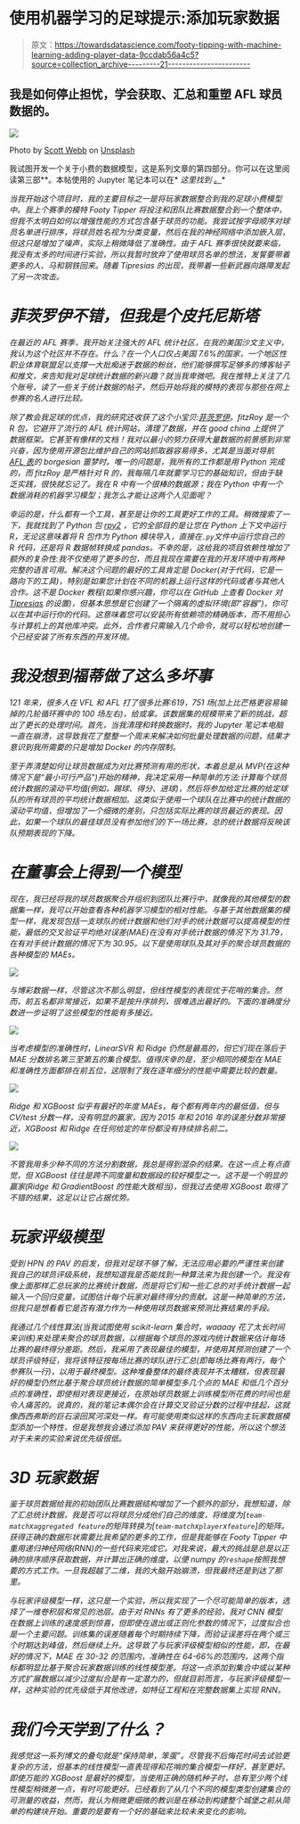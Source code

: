 # 使用机器学习的足球提示:添加玩家数据

> 原文：<https://towardsdatascience.com/footy-tipping-with-machine-learning-adding-player-data-9ccdab56a4c5?source=collection_archive---------21----------------------->

## 我是如何停止担忧，学会获取、汇总和重塑 AFL 球员数据的。

![](img/2e5fe42faeedc1afef7e4999ee990995.png)

Photo by [Scott Webb](https://unsplash.com/@scottwebb?utm_source=medium&utm_medium=referral) on [Unsplash](https://unsplash.com?utm_source=medium&utm_medium=referral)

我试图开发一个关于小费的数据模型，这是系列文章的第四部分。你可以在这里阅读第三部[](https://blog.goodaudience.com/toward-a-better-footy-tipping-model-the-first-model-bbc8c67a472a)**。本帖使用的 Jupyter 笔记本可以在* *这里找到* [*。*](https://github.com/cfranklin11/tipresias/tree/master/notebooks)*

*当我开始这个项目时，我的主要目标之一是将玩家数据整合到我的足球小费模型中。我上个赛季的模特 Footy Tipper 将投注和团队比赛数据整合到一个整体中，但我不太明白如何以增强性能的方式包含基于球员的功能。我尝试按字母顺序对球员名单进行排序，将球员姓名视为分类变量，然后在我的神经网络中添加嵌入层，但这只是增加了噪声，实际上稍微降低了准确性。由于 AFL 赛季很快就要来临，我没有太多的时间进行实验，所以我暂时放弃了使用球员名单的想法，发誓要带着更多的人、马和钢铁回来。随着 Tipresias 的出现，我带着一些新武器向路障发起了另一次攻击。*

# *菲茨罗伊不错，但我是个皮托尼斯塔*

*在最近的 AFL 赛季，我开始关注强大的 AFL 统计社区，在我的美国沙文主义中，我认为这个社区并不存在。什么？在一个人口仅占美国 7.6%的国家，一个地区性职业体育联盟足以支撑一大批痴迷于数据的粉丝，他们能够撰写足够多的博客帖子和推文，来告知我对足球统计数据的新兴趣？就当我卑微吧。我在推特上关注了几个账号，读了一些关于统计数据的帖子，然后开始将我的模特的表现与那些在网上参赛的名人进行比较。*

*除了教会我足球的优点，我的研究还收获了这个小宝贝:[菲茨罗伊](https://github.com/jimmyday12/fitzRoy)。fitzRoy 是一个 R 包，它避开了流行的 AFL 统计网站，清理了数据，并在 good china 上提供了数据框架。它甚至有像样的文档！我对以最小的努力获得大量数据的前景感到非常兴奋，因为使用开源包比维护自己的网站抓取器容易得多，尤其是当面对导航 [AFL 表](http://afltables.com)的 borgesian 噩梦时。唯一的问题是，我所有的工作都是用 Python 完成的，而 fitzRoy 是严格针对 R 的，我每隔几年就要学习它的基础知识，但由于缺乏实践，很快就忘记了。我在 R 中有一个很棒的数据源；我在 Python 中有一个数据消耗的机器学习模型；我怎么才能让这两个人见面呢？*

*幸运的是，什么都有一个工具，甚至是让你的工具更好工作的工具。稍微搜索了一下，我就找到了 Python 包 [rpy2](https://rpy2.readthedocs.io/en/version_2.8.x/) ，它的全部目的是让您在 Python 上下文中运行 R，无论这意味着将 R 包作为 Python 模块导入，直接在`.py`文件中运行您自己的 R 代码，还是将 R 数据帧转换成 pandas。不幸的是，这给我的项目依赖性增加了额外的复杂性:我不仅使用了更多的包，而且我现在需要在我的开发环境中有两种完整的语言可用。解决这个问题的最好的工具肯定是 Docker(对于代码，它是一路向下的工具)，特别是如果您计划在不同的机器上运行这样的代码或者与其他人合作。这不是 Docker 教程(如果你感兴趣，你可以在 GitHub 上查看 Docker 对 [Tipresias](https://github.com/cfranklin11/tipresias) 的设置)，但基本思想是它创建了一个隔离的虚拟环境(即“容器”)，你可以在其中运行你的代码。这意味着您可以安装所有依赖项的精确版本，而不用担心与计算机上的其他库冲突。此外，合作者只需输入几个命令，就可以轻松地创建一个已经安装了所有东西的开发环境。*

# *我没想到福蒂做了这么多坏事*

*121 年来，很多人在 VFL 和 AFL 打了很多比赛:619，751 场(加上比芒格更容易输掉的几轮循环赛中的 100 场左右)，给或拿。该数据集的规模带来了新的挑战，超出了更长的处理时间。首先，当我清理和转换数据时，我的 Jupyter 笔记本电脑一直在崩溃，这导致我花了整整一个周末来解决如何批量处理数据的问题，结果才意识到我所需要的只是增加 Docker 的内存限制。*

*至于弄清楚如何让球员数据成为对比赛预测有用的形状，本着总是从 MVP(在这种情况下是“最小可行产品”)开始的精神，我决定采用一种简单的方法:计算每个球员统计数据的滚动平均值(例如，踢球、得分、进球)，然后将参加给定比赛的给定球队的所有球员的平均统计数据相加。这类似于使用一个球队在比赛中的统计数据的滚动平均值，但增加了一个细微的差别，只包括实际比赛的球员最近的表现。因此，如果一个球队的最佳球员没有参加他们的下一场比赛，总的统计数据将反映该队预期表现的下降。*

# *在董事会上得到一个模型*

*现在，我已经将我的球员数据聚合并组织到团队比赛行中，就像我的其他模型的数据集一样，我可以开始查看各种机器学习模型的相对性能。与基于其他数据集的模型一样，我发现包括一支球队的统计数据和他们对手的统计数据可以提高模型的性能，最低的交叉验证平均绝对误差(MAE)在没有对手统计数据的情况下为 31.79，在有对手统计数据的情况下为 30.95。以下是使用球队及其对手的聚合球员数据的各种模型的 MAEs。*

*![](img/5b6728d15d703a8317bd1e0442503006.png)*

*与博彩数据一样，尽管这次不那么明显，但线性模型的表现优于花哨的集合。然而，前五名都非常接近，如果不是按升序排列，很难选出最好的。下面的准确度分数进一步证明了这些模型的性能有多接近。*

*![](img/0681f2f68cf0e061b52045a68a88a8ac.png)*

*当考虑模型的准确性时，LinearSVR 和 Ridge 仍然是最高的，但它们现在落后于 MAE 分数排名第三至第五的集合模型。值得庆幸的是，至少相同的模型在 MAE 和准确性方面都排在前五位，这限制了我在逐年细分的性能中需要比较的数量。*

*![](img/30936e184446f7ea1b3cc41e75970ddd.png)*

*Ridge 和 XGBoost 似乎有最好的年度 MAEs，每个都有两年内的最低值，但与 CV/test 分数一样，没有明显的赢家，因为 2015 年和 2016 年的误差分数非常接近，XGBoost 和 Ridge 在任何给定的年份都没有持续排名前二。*

*![](img/9b03394371f1795dc527c1fb28d591fe.png)*

*不管我用多少种不同的方法分割数据，我总是得到混杂的结果。在这一点上有点直觉，但 XGBoost 往往是跨不同度量和数据段的较好模型之一。这不是一个明显的赢家(Ridge 和 GradientBoost 的性能大致相当)，但我过去使用 XGBoost 取得了不错的结果，这足以让它占据优势。*

# *玩家评级模型*

*受到 HPN 的 PAV 的启发，但我对足球不够了解，无法应用必要的严谨性来创建我自己的球员评级系统，我想知道我是否能找到一种算法来为我创建一个。我没有像上面那样汇总玩家的比赛统计数据，而是将它们和一些汇总的对手统计数据一起输入一个回归变量，试图估计每个玩家对最终得分的贡献。这是一种简单的方法，但我只是想看看它是否有潜力作为一种使用球员数据来预测比赛结果的手段。*

*我通过几个线性算法(当我试图使用 scikit-learn 集合时，waaaay 花了太长时间来训练)来处理未聚合的球员数据，以根据每个球员的游戏内统计数据来估计每场比赛的最终得分差距。然后，我采用了表现最佳的模型，并使用其预测创建了一个球员评级特征，我将该特征按每场比赛的球队进行汇总(即每场比赛有两行，每个参赛队一行)，以用于最终模型。这种堆叠整体的最终表现并不太糟糕，但表现最好的模型仍然比基于聚合球员统计数据的简单模型多几个点的 MAE 和低几个百分点的准确性，即使相对表现更接近，在原始球员数据上训练模型所花费的时间也是令人痛苦的。说真的，我的笔记本偶尔会在计算交叉验证分数的过程中挂起，这就像西西弗斯的巨石滚回冥河深处一样。有可能使用类似这样的东西向主玩家数据模型添加一个特性，但是我想我会通过添加 PAV 来获得更好的性能，所以这个想法对于未来的实验来说优先级很低。*

# *3D 玩家数据*

*鉴于球员数据给我的初始团队比赛数据结构增加了一个额外的部分，我想知道，除了汇总统计数据，我是否可以将球员分成他们自己的维度，将维度为[`team-match`x`aggregated feature`的矩阵转换为[`team-match`x`player`x`feature`]的矩阵。获得正确的数据形状需要比我希望的更多的工作，但是我能够在 Footy Tipper 中重用递归神经网络(RNN)的一些代码来完成它。对我来说，最大的挑战是总是以正确的排序顺序获取数据，并计算出正确的维度，以便 numpy 的`reshape`按照我想要的方式工作。一旦我超越了二维，我的大脑开始崩溃，但我最终还是到达了那里。*

*与玩家评级模型一样，这只是一个实验，所以我实现了一个尽可能简单的版本，选择了一维卷积层和常见的池层。由于对 RNNs 有了更多的经验，我对 CNN 模型在数据上训练的速度感到惊喜，但即使在退出或正则化参数的情况下，过度拟合也是一个主要问题。训练集的误差随着每个时期持续下降，而验证误差将在两个或三个时期达到峰值，然后继续上升。这导致了与玩家评级模型相似的性能，即，在最好的情况下，MAE 在 30-32 的范围内，准确性在 64-66%的范围内，这两个指标都明显比基于聚合玩家数据训练的线性模型差。将这一点添加到集合中或以某种方式扩展数据以减少过度拟合是有一定潜力的，但就目前而言，与玩家评级模型一样，这种实验的优先级低于其他改进，如特征工程和在完整数据集上实现 RNN。*

# *我们今天学到了什么？*

*我感觉这一系列博文的叠句就是“保持简单，笨蛋”。尽管我不后悔花时间去试验更复杂的方法，但基本的线性模型一直表现得和花哨的集合模型一样好，甚至更好。即使万能的 XGBoost 是最好的模型，当使用正确的随机种子时，总有至少两个线性模型稍微差一点，有时可能更好。已经看到了从几个不同的模型类型创建集合的可测量的收益，然而，我认为稍微更细微的教训是在移动到构建整个城堡之前从简单的构建块开始。重要的是要有一个好的基础来比较未来变化的影响。*
